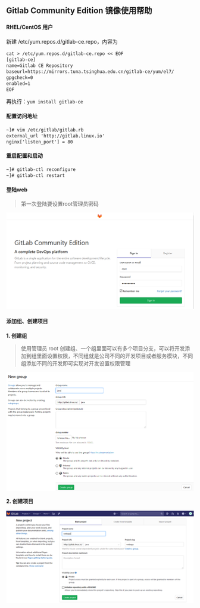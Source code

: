 ## Gitlab Community Edition 镜像使用帮助

#### RHEL/CentOS 用户

新建 /etc/yum.repos.d/gitlab-ce.repo，内容为

```
cat > /etc/yum.repos.d/gitlab-ce.repo << EOF
[gitlab-ce]
name=Gitlab CE Repository
baseurl=https://mirrors.tuna.tsinghua.edu.cn/gitlab-ce/yum/el7/
gpgcheck=0
enabled=1
EOF
```

再执行：`yum install gitlab-ce`

#### 配置访问地址

```
~]# vim /etc/gitlab/gitlab.rb
external_url 'http://gitlab.linux.io'
nginx['listen_port'] = 80
```
#### 重启配置和启动

```
~]# gitlab-ctl reconfigure
~]# gitlab-ctl restart
```
#### 登陆web

> 第一次登陆要设置root管理员密码

![](./images/login.png)

#### 添加组、创建项目

**1. 创建组**

> 使用管理员 root 创建组、一个组里面可以有多个项目分支，可以将开发添加到组里面设置权限，不同组就是公司不同的开发项目或者服务模块，不同组添加不同的开发即可实现对开发设置权限管理

![](./images/group.png)

**2. 创建项目**

![](./images/webapp.png)
